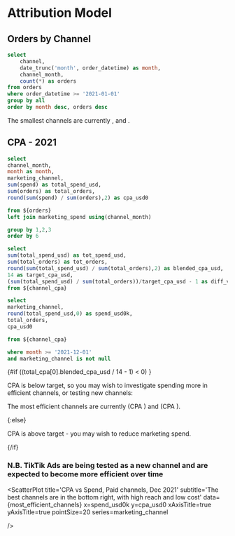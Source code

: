 # Attribution Model

## Orders by Channel

```sql orders
select 
    channel,
    date_trunc('month', order_datetime) as month,
    channel_month,
    count(*) as orders
from orders
where order_datetime >= '2021-01-01'
group by all
order by month desc, orders desc
```

The smallest channels are currently <Value data={orders} row=5/>, <Value data={orders} row=4/> and <Value data={orders} row=3/>.

<AreaChart
    title='Orders attributed to each channel'
    data={orders}
    x=month
    y=orders
    series=channel
/>

<DataTable data={orders}/>



## CPA - 2021


```sql channel_cpa
select 
channel_month,
month as month,
marketing_channel,
sum(spend) as total_spend_usd,
sum(orders) as total_orders,
round(sum(spend) / sum(orders),2) as cpa_usd0

from ${orders}
left join marketing_spend using(channel_month)

group by 1,2,3
order by 6
```

```sql total_cpa
select 
sum(total_spend_usd) as tot_spend_usd,
sum(total_orders) as tot_orders,
round(sum(total_spend_usd) / sum(total_orders),2) as blended_cpa_usd,
14 as target_cpa_usd,
(sum(total_spend_usd) / sum(total_orders))/target_cpa_usd - 1 as diff_vs_target_pct
from ${channel_cpa}
```

```sql most_efficient_channels
select 
marketing_channel,
round(total_spend_usd,0) as spend_usd0k,
total_orders,
cpa_usd0

from ${channel_cpa}

where month >= '2021-12-01'
and marketing_channel is not null
```



<BigValue 
    data={total_cpa} 
    value=tot_orders
    fmt='0,000'
    title='Total Orders'
/>

<BigValue 
    data={total_cpa} 
    value=tot_spend_usd
    title='Total Spend'
/>

<BigValue 
    data={total_cpa} 
    value=blended_cpa_usd
    comparison=diff_vs_target_pct
    comparisonTitle='vs target'
    downIsGood
    title='Blended CPA'
/>



{#if ((total_cpa[0].blended_cpa_usd / 14 - 1) < 0) }

CPA is below target, so you may wish to investigate spending more in efficient channels, or testing new channels:

The most efficient channels are currently <Value data={most_efficient_channels}/> (CPA <Value data={most_efficient_channels} column=cpa_usd0/>) and <Value data={most_efficient_channels} row=1/> (CPA <Value data={most_efficient_channels} row=1 column=cpa_usd0/>).


{:else}

CPA is above target - you may wish to reduce marketing spend.

{/if}





<LineChart
    title='Cost per Acquisition by Channel, 2021'
    data={channel_cpa}
    x=month
    y=cpa_usd0
    series=marketing_channel
/>

### N.B. TikTik Ads are being tested as a new channel and are expected to become more efficient over time



<ScatterPlot
    title='CPA vs Spend, Paid channels, Dec 2021'
    subtitle='The best channels are in the bottom right, with high reach and low cost'
    data={most_efficient_channels}
    x=spend_usd0k
    y=cpa_usd0
    xAxisTitle=true
    yAxisTitle=true
    pointSize=20
    series=marketing_channel
    
/>


